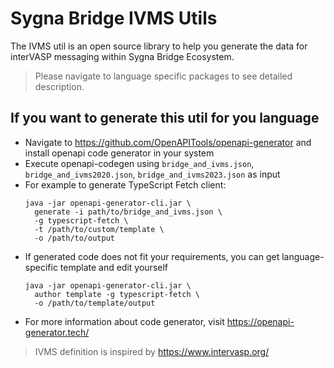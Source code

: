 # Sygna Bridge IVMS Utils
The IVMS util is an open source library to help you generate the data for interVASP messaging within Sygna Bridge Ecosystem.

> Please navigate to language specific packages to see detailed description.

## If you want to generate this util for you language
* Navigate to https://github.com/OpenAPITools/openapi-generator and install openapi code generator in your system
* Execute openapi-codegen using `bridge_and_ivms.json`, `bridge_and_ivms2020.json`, `bridge_and_ivms2023.json` as input
* For example to generate TypeScript Fetch client:
  ```
  java -jar openapi-generator-cli.jar \
    generate -i path/to/bridge_and_ivms.json \
    -g typescript-fetch \
    -t /path/to/custom/template \
    -o /path/to/output
  ```
* If generated code does not fit your requirements, you can get  language-specific template and edit yourself
  ```
  java -jar openapi-generator-cli.jar \
    author template -g typescript-fetch \
    -o /path/to/template/output
  ```
* For more information about code generator, visit https://openapi-generator.tech/

> IVMS definition is inspired by https://www.intervasp.org/
